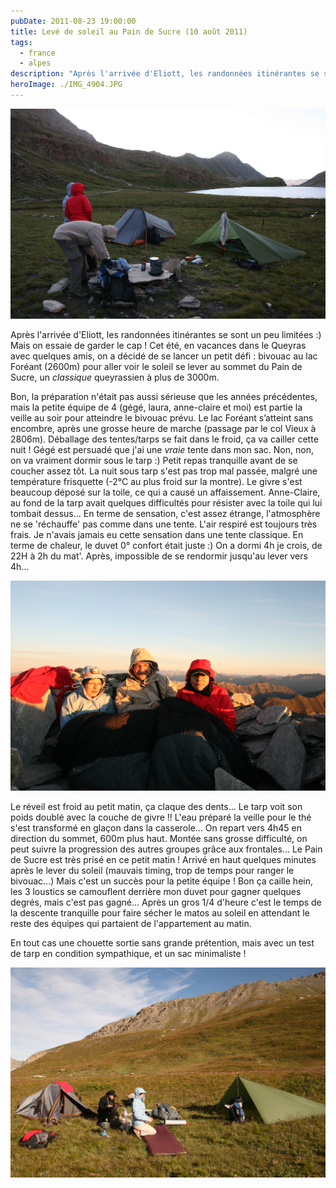 ```yaml
---
pubDate: 2011-08-23 19:00:00
title: Levé de soleil au Pain de Sucre (10 août 2011)
tags:
  - france
  - alpes
description: "Après l'arrivée d'Eliott, les randonnées itinérantes se sont un peu limitées :) Mais on essaie de garder le cap ! Cet été, en vacances dans le Queyras avec quelques amis, on a décidé de se lancer un petit défi : bivouac au lac Foréant (2600m) pour aller voir le soleil se lever au sommet du Pain de Sucre, un _classique_ queyrassien à plus de 3000m."
heroImage: ./IMG_4904.JPG
---
```


![](./IMG_4889.JPG)

Après l'arrivée d'Eliott, les randonnées itinérantes se sont un peu
limitées :) Mais on essaie de garder le cap ! Cet été, en vacances dans
le Queyras avec quelques amis, on a décidé de se lancer un petit défi :
bivouac au lac Foréant (2600m) pour aller voir le soleil se lever au
sommet du Pain de Sucre, un _classique_ queyrassien à plus de 3000m.

Bon, la préparation n'était pas aussi sérieuse que les années
précédentes, mais la petite équipe de 4 (gégé, laura, anne-claire et
moi) est partie la veille au soir pour atteindre le bivouac prévu. Le
lac Foréant s’atteint sans encombre, après une grosse heure de marche
(passage par le col Vieux à 2806m). Déballage des tentes/tarps se fait
dans le froid, ça va cailler cette nuit ! Gégé est persuadé que j'ai une
_vraie_ tente dans mon sac. Non, non, on va vraiment dormir sous le
tarp :) Petit repas tranquille avant de se coucher assez tôt. La nuit
sous tarp s'est pas trop mal passée, malgré une température frisquette
(-2°C au plus froid sur la montre). Le givre s'est beaucoup déposé sur
la toile, ce qui a causé un affaissement. Anne-Claire, au fond de la
tarp avait quelques difficultés pour résister avec la toile qui lui
tombait dessus... En terme de sensation, c'est assez étrange,
l'atmosphère ne se 'réchauffe' pas comme dans une tente. L'air respiré
est toujours très frais. Je n'avais jamais eu cette sensation dans une
tente classique. En terme de chaleur, le duvet 0° confort était juste :)
On a dormi 4h je crois, de 22H à 2h du mat'. Après, impossible de se
rendormir jusqu'au lever vers 4h...

![](./IMG_4904.JPG)

Le réveil est froid au petit matin, ça claque des dents... Le tarp voit
son poids doublé avec la couche de givre !! L'eau préparé la veille pour
le thé s'est transformé en glaçon dans la casserole... On repart vers
4h45 en direction du sommet, 600m plus haut. Montée sans grosse
difficulté, on peut suivre la progression des autres groupes grâce aux
frontales... Le Pain de Sucre est très prisé en ce petit matin ! Arrivé
en haut quelques minutes après le lever du soleil (mauvais timing, trop
de temps pour ranger le bivouac...) Mais c'est un succès pour la petite
équipe ! Bon ça caille hein, les 3 loustics se camouflent derrière mon
duvet pour gagner quelques degrés, mais c'est pas gagné... Après un gros
1/4 d'heure c'est le temps de la descente tranquille pour faire sécher
le matos au soleil en attendant le reste des équipes qui partaient de
l'appartement au matin.

En tout cas une chouette sortie sans grande prétention, mais avec un
test de tarp en condition sympathique, et un sac minimaliste !

![](./IMG_4912.JPG)

